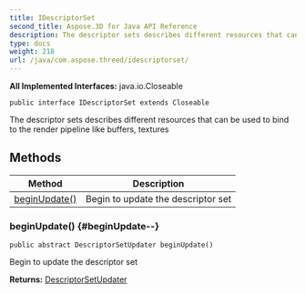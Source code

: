 ```yaml
---
title: IDescriptorSet
second_title: Aspose.3D for Java API Reference
description: The descriptor sets describes different resources that can be used to bind to the render pipeline like buffers textures
type: docs
weight: 218
url: /java/com.aspose.threed/idescriptorset/
---
```


**All Implemented Interfaces:**
java.io.Closeable
```
public interface IDescriptorSet extends Closeable
```

The descriptor sets describes different resources that can be used to bind to the render pipeline like buffers, textures
## Methods

| Method | Description |
| --- | --- |
| [beginUpdate()](#beginUpdate--) | Begin to update the descriptor set |
### beginUpdate() {#beginUpdate--}
```
public abstract DescriptorSetUpdater beginUpdate()
```


Begin to update the descriptor set

**Returns:**
[DescriptorSetUpdater](../../com.aspose.threed/descriptorsetupdater)

